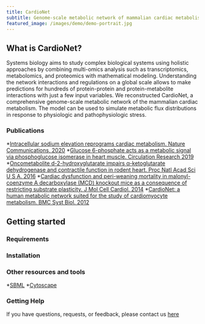 ```yaml
---
title: CardioNet
subtitle: Genome-scale metabolic network of mammalian cardiac metabolism
featured_image: /images/demo/demo-portrait.jpg
---
```


## What is CardioNet?
Systems biology aims to study complex biological systems using holistic approaches by combining multi-omics analysis such as transcriptomics, metabolomics, and proteomics with mathematical modeling. Understanding the network interactions and regulations on a global scale allows to make predictions for hundreds of protein-protein and protein-metabolite interactions with just a few input variables. 
We reconstructed CardioNet, a comprehensive genome-scale metabolic network of the mammalian cardiac metabolism. The model can be used to simulate metabolic flux distributions in response to physiologic and pathophysiologic stress.




### Publications
*[Intracellular sodium elevation reprograms cardiac metabolism. Nature Communications, 2020](https://doi.org10.1038/s41467-020-18160-x)
*[Glucose 6-phosphate acts as a metabolic signal via phosphoglucose isomerase in heart muscle. Circulation Research 2019](https://doi.org/10.1161/CIRCRESAHA.119.315180)
*[Oncometabolite d-2-hydroxyglutarate impairs α-ketoglutarate dehydrogenase and contractile function in rodent heart. Proc Natl Acad Sci U S A. 2016](https://www.pnas.org/content/113/37/10436.long)
*[Cardiac dysfunction and peri-weaning mortality in malonyl-coenzyme A decarboxylase (MCD) knockout mice as a consequence of restricting substrate plasticity. J Mol Cell Cardiol. 2014](https://www.sciencedirect.com/science/article/pii/S0022282814002314?via%3Dihub)
*[CardioNet: a human metabolic network suited for the study of cardiomyocyte metabolism. BMC Syst Biol. 2012](https://bmcsystbiol.biomedcentral.com/articles/10.1186/1752-0509-6-114) 

## Getting started

### Requirements

### Installation

### Other resources and tools
*[SBML](http://sbml.org/Main_Page)
*[Cytoscape](https://cytoscape.org/)


### Getting Help
If you have questions, requests, or feedback, please contact us [here](https://karlstaedtlab.github.io/cardionet/contact)
